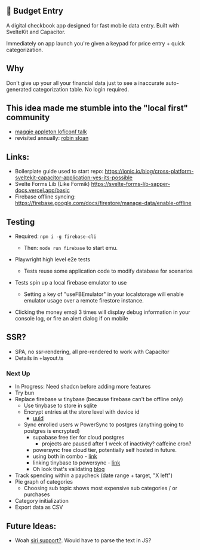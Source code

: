 ## 💸 Budget Entry

A digital checkbook app designed for fast mobile data entry.
Built with SvelteKit and Capacitor.

Immediately on app launch you're given a keypad for price entry + quick
categorization.

## Why

Don't give up your all your financial data just to see a inaccurate
auto-generated categorization table. No login required.

## This idea made me stumble into the "local first" community

- [maggie appleton loficonf talk](https://maggieappleton.com/home-cooked-software)
- revisited annually: [robin sloan](https://www.robinsloan.com/notes/home-cooked-app/)

## Links:

- Boilerplate guide used to start repo: https://ionic.io/blog/cross-platform-sveltekit-capacitor-application-yes-its-possible
- Svelte Forms Lib (Like Formik) https://svelte-forms-lib-sapper-docs.vercel.app/basic
- Firebase offline syncing: https://firebase.google.com/docs/firestore/manage-data/enable-offline

## Testing

- Required: `npm i -g firebase-cli`

  - Then: `node run firebase` to start emu.

- Playwright high level e2e tests
  - Tests reuse some application code to modify database for scenarios
- Tests spin up a local firebase emulator to use
  - Setting a key of "useFBEmulator" in your localstorage will enable emulator
    usage over a remote firestore instance.
- Clicking the money emoji 3 times will display debug information in your
  console log, or fire an alert dialog if on mobile

## SSR?

- SPA, no ssr-rendering, all pre-rendered to work with Capacitor
- Details in +layout.ts

### Next Up

- In Progress: Need shadcn before adding more features
- Try bun
- Replace firebase w tinybase (because firebase can't be offline only)
  - Use tinybase to store in sqlite
  - Encrypt entries at the store level with device id
    - [uuid](https://forum.ionicframework.com/t/inconsistent-getid-uuid-with-capacitor-device-on-ios/233122/2)
  - Sync enrolled users w PowerSync to postgres (anything going to postgres is
    encrypted)
    - supabase free tier for cloud postgres
      - projects are paused after 1 week of inactivity? caffeine cron?
    - powersync free cloud tier, potentially self hosted in future.
    - using both in combo - [link](https://docs.powersync.com/integration-guides/supabase-+-powersync)
    - linking tinybase to powersync - [link](https://tinybase.org/api/persister-powersync/)
    - Oh look that's validating [blog](https://bndkt.com/blog/2024/the-easiest-way-to-build-reactive-local-first-apps-with-tinybase-and-powersync)
- Track spending within a paycheck (date range + target, "X left")
- Pie graph of categories
  - Choosing sub topic shows most expensive sub categories / or purchases
- Category initialization
- Export data as CSV

## Future Ideas:

- Woah [siri support?](https://github.com/lovetodream/capacitor-plugin-siri-shortcuts). Would have to parse the text in JS?
